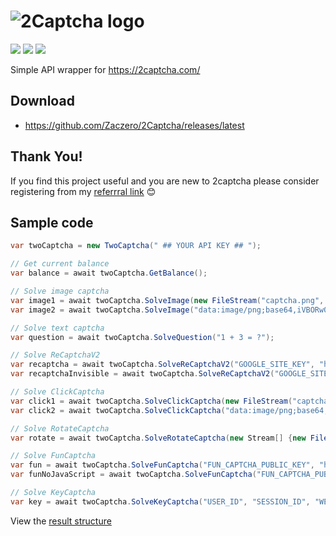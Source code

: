 # ![2Captcha logo](https://i.imgur.com/sCDANG3.png)

![](https://img.shields.io/github/release/Zaczero/2Captcha.svg)
![](https://img.shields.io/nuget/v/2CaptchaAPI.svg)
![](https://img.shields.io/github/license/Zaczero/2Captcha.svg)

Simple API wrapper for https://2captcha.com/

## Download
* https://github.com/Zaczero/2Captcha/releases/latest

## Thank You!
If you find this project useful and you are new to 2captcha please consider registering from my [referrral link](http://2captcha.com/?from=6591885) 😊

## Sample code

```cs
var twoCaptcha = new TwoCaptcha(" ## YOUR API KEY ## ");

// Get current balance
var balance = await twoCaptcha.GetBalance();

// Solve image captcha
var image1 = await twoCaptcha.SolveImage(new FileStream("captcha.png", FileMode.Open));
var image2 = await twoCaptcha.SolveImage("data:image/png;base64,iVBORw0KGgo...");

// Solve text captcha
var question = await twoCaptcha.SolveQuestion("1 + 3 = ?");

// Solve ReCaptchaV2
var recaptcha = await twoCaptcha.SolveReCaptchaV2("GOOGLE_SITE_KEY", "https://example.com");
var recaptchaInvisible = await twoCaptcha.SolveReCaptchaV2("GOOGLE_SITE_KEY", "https://example.com", true);

// Solve ClickCaptcha
var click1 = await twoCaptcha.SolveClickCaptcha(new FileStream("captcha.png", FileMode.Open), "Click on ghosts");
var click2 = await twoCaptcha.SolveClickCaptcha("data:image/png;base64,iVBORw0KGgo...", "Click on ghosts");

// Solve RotateCaptcha
var rotate = await twoCaptcha.SolveRotateCaptcha(new Stream[] {new FileStream("captcha.png", FileMode.Open)}, "40");

// Solve FunCaptcha
var fun = await twoCaptcha.SolveFunCaptcha("FUN_CAPTCHA_PUBLIC_KEY", "https://example.com");
var funNoJavaScript = await twoCaptcha.SolveFunCaptcha("FUN_CAPTCHA_PUBLIC_KEY", "https://example.com", true);

// Solve KeyCaptcha
var key = await twoCaptcha.SolveKeyCaptcha("USER_ID", "SESSION_ID", "WEB_SIGN_1", "WEB_SIGN_2", "https://example.com");
```

View the [result structure](https://github.com/Zaczero/2Captcha/blob/master/2Captcha/TwoCaptchaResult.cs)